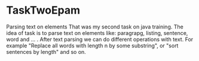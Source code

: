 # TaskTwoEpam
Parsing text on elements
That was my second task on java training. The idea of task is to parse text on elements like: paragrapg, listing, sentence, word and ... . 
After text parsing we can do different operations with text. For example "Replace all words with length n by some substring", or "sort sentences by length" and so on.
